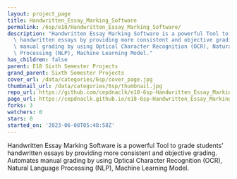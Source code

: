 ```yaml
---
layout: project_page
title: Handwritten_Essay_Marking_Software
permalink: /6sp/e18/Handwritten_Essay_Marking_Software/
description: "Handwritten Essay Marking Software is a powerful Tool to grade students\u2019\
  \ handwritten essays by providing more consistent and objective grading. Automates\
  \ manual grading by using Optical Character Recognition (OCR), Natural Language\
  \ Processing (NLP), Machine Learning Model."
has_children: false
parent: E18 Sixth Semester Projects
grand_parent: Sixth Semester Projects
cover_url: /data/categories/6sp/cover_page.jpg
thumbnail_url: /data/categories/6sp/thumbnail.jpg
repo_url: https://github.com/cepdnaclk/e18-6sp-Handwritten_Essay_Marking_Software
page_url: https://cepdnaclk.github.io/e18-6sp-Handwritten_Essay_Marking_Software
forks: 3
watchers: 0
stars: 0
started_on: '2023-06-08T05:48:58Z'
---
```


Handwritten Essay Marking Software is a powerful Tool to grade students’ handwritten essays by providing more consistent and objective grading. Automates manual grading by using Optical Character Recognition (OCR), Natural Language Processing (NLP), Machine Learning Model.